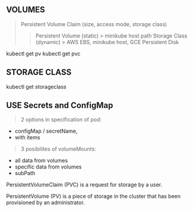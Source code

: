 ## VOLUMES
> Persistent Volume Claim (size, access mode, storage class)
>> Persistent Volume (static) > minikube host path
>> Storage Class (dynamic) > AWS EBS, minikube host, GCE Persistent Disk

kubectl get pv
kubectl get pvc

## STORAGE CLASS

kubectl get storageclass


## USE Secrets and ConfigMap
> 2 options in specification of pod:
- configMap / secretName,
-  with items
>3 posibilites of volumeMounts:
- all data from volumes
- specific data from volumes
- subPath

Persis­ten­tVo­lum­eClaim (PVC) is a request for storage by a user.

Persis­ten­tVolume (PV) is a piece of storage in the cluster that has been provis­ioned by an admini­str­ator.